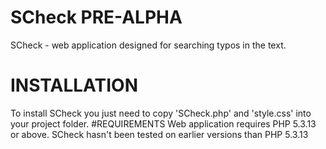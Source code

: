 # SCheck PRE-ALPHA
SCheck - web application designed for searching typos in the text.
# INSTALLATION
To install SCheck you just need to copy 'SCheck.php' and 'style.css' into your project folder.
#REQUIREMENTS
Web application requires PHP 5.3.13 or above. SCheck hasn't been tested on earlier versions  than PHP 5.3.13

